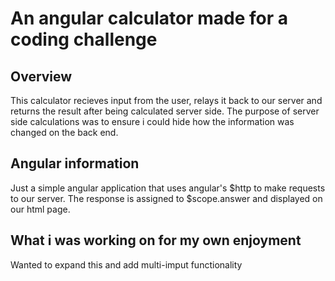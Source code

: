 # An angular calculator made for a coding challenge

## Overview

This calculator recieves input from the user, relays it back to our server and returns the result after being calculated server side. The purpose of server side calculations was to ensure i could hide how the information was changed on the back end. 

## Angular information
Just a simple angular application that uses angular's $http to make requests to our server. The response is assigned to $scope.answer and displayed on our html page. 

## What i was working on for my own enjoyment
Wanted to expand this and add multi-imput functionality



